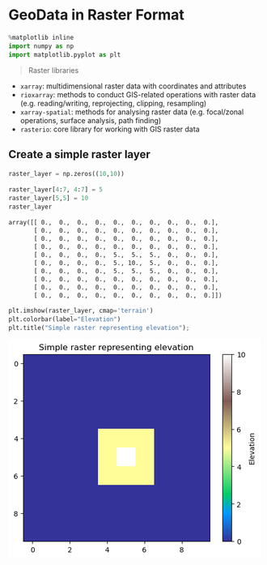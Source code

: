 # GeoData in Raster Format


```python
%matplotlib inline
import numpy as np 
import matplotlib.pyplot as plt
```

>Raster libraries

- `xarray`: multidimensional raster data with coordinates and attributes
- `rioxarray`: methods to conduct GIS-related operations with raster data (e.g. reading/writing, reprojecting, clipping, resampling)
- `xarray-spatial`: methods for analysing raster data (e.g. focal/zonal operations, surface analysis, path finding)
- `rasterio`: core library for working with GIS raster data


## Create a simple raster layer


```python
raster_layer = np.zeros((10,10))
```


```python
raster_layer[4:7, 4:7] = 5
raster_layer[5,5] = 10
raster_layer
```




    array([[ 0.,  0.,  0.,  0.,  0.,  0.,  0.,  0.,  0.,  0.],
           [ 0.,  0.,  0.,  0.,  0.,  0.,  0.,  0.,  0.,  0.],
           [ 0.,  0.,  0.,  0.,  0.,  0.,  0.,  0.,  0.,  0.],
           [ 0.,  0.,  0.,  0.,  0.,  0.,  0.,  0.,  0.,  0.],
           [ 0.,  0.,  0.,  0.,  5.,  5.,  5.,  0.,  0.,  0.],
           [ 0.,  0.,  0.,  0.,  5., 10.,  5.,  0.,  0.,  0.],
           [ 0.,  0.,  0.,  0.,  5.,  5.,  5.,  0.,  0.,  0.],
           [ 0.,  0.,  0.,  0.,  0.,  0.,  0.,  0.,  0.,  0.],
           [ 0.,  0.,  0.,  0.,  0.,  0.,  0.,  0.,  0.,  0.],
           [ 0.,  0.,  0.,  0.,  0.,  0.,  0.,  0.,  0.,  0.]])




```python
plt.imshow(raster_layer, cmap='terrain')
plt.colorbar(label="Elevation")
plt.title("Simple raster representing elevation");
```


    
![png](GeoDataRaster_files/GeoDataRaster_6_0.png)
    



```python

```
